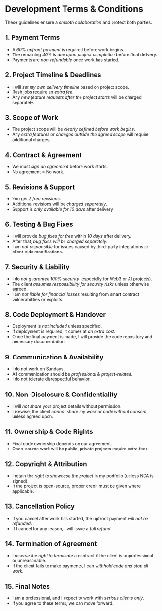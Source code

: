 # Development Terms & Conditions  

These guidelines ensure a *smooth collaboration* and protect both parties.  

## 1. Payment Terms  
- A *60% upfront payment* is required before work begins.  
- The remaining *40% is due upon project completion* before final delivery.  
- Payments are *non-refundable* once work has started.  

## 2. Project Timeline & Deadlines  
- I will *set my own delivery timeline* based on project scope.  
- Rush jobs require an *extra fee*.  
- Any *new feature requests after the project starts* will be charged separately.  

## 3. Scope of Work  
- The project scope will be *clearly defined before work begins*.  
- Any *extra features or changes outside the agreed scope* will require additional charges.  

## 4. Contract & Agreement  
- We must *sign an agreement* before work starts.  
- No agreement = No work.  

## 5. Revisions & Support  
- You get *2 free revisions*.  
- Additional revisions will be *charged separately*.  
- Support is *only available for 10 days* after delivery.  

## 6. Testing & Bug Fixes  
- I will provide *bug fixes for free* within *10 days* after delivery.  
- After that, *bug fixes will be charged separately*.  
- I am *not responsible* for issues caused by third-party integrations or client-side modifications.  

## 7. Security & Liability  
- I do *not guarantee 100% security* (especially for Web3 or AI projects).  
- The client *assumes responsibility for security risks* unless otherwise agreed.  
- I am *not liable for financial losses* resulting from smart contract vulnerabilities or exploits.  

## 8. Code Deployment & Handover  
- Deployment is *not included* unless specified.  
- If deployment is required, it comes at *an extra cost*.  
- Once the final payment is made, I will provide the code repository and necessary documentation.  

## 9. Communication & Availability  
- I do not work on Sundays.  
- All communication should be *professional & project-related*.  
- I do not tolerate disrespectful behavior.  

## 10. Non-Disclosure & Confidentiality  
- I will *not share* your project details without permission.  
- Likewise, the client *cannot share my work or code without consent* unless agreed upon.  

## 11. Ownership & Code Rights  
- Final code ownership depends on our agreement.  
- Open-source work will be public, private projects require extra fees.  

## 12. Copyright & Attribution  
- I retain the *right to showcase the project* in my portfolio (unless NDA is signed).  
- If the project is open-source, proper credit must be given where applicable.  

## 13. Cancellation Policy  
- If you cancel after work has started, the upfront payment *will not be refunded*.  
- If I cancel for any reason, I will issue a *full refund*.  

## 14. Termination of Agreement  
- I *reserve the right to terminate* a contract if the client is unprofessional or unreasonable.  
- If the client fails to make payments, I can *withhold code and stop all work*.  

## 15. Final Notes  
- I am a professional, and I expect to work with *serious clients only*.  
- If you agree to these terms, we can move forward.
